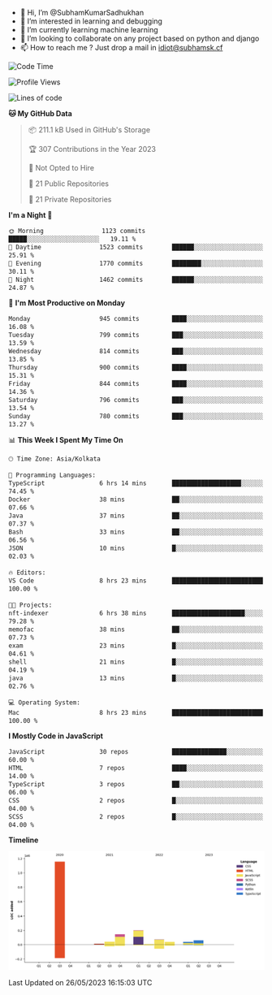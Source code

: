- 👋 Hi, I’m @SubhamKumarSadhukhan
- 👀 I’m interested in learning and debugging
- 🌱 I’m currently learning machine learning
- 💞️ I’m looking to collaborate on any project based on python and django
- 📫 How to reach me ?
      Just drop a mail in idiot@subhamsk.cf

<!---
SubhamKumarSadhukhan/SubhamKumarSadhukhan is a ✨ special ✨ repository because its `README.md` (this file) appears on your GitHub profile.
You can click the Preview link to take a look at your changes.
--->


<!--START_SECTION:waka-->
![Code Time](http://img.shields.io/badge/Code%20Time-1%2C212%20hrs%2047%20mins-blue)

![Profile Views](http://img.shields.io/badge/Profile%20Views-24-blue)

![Lines of code](https://img.shields.io/badge/From%20Hello%20World%20I%27ve%20Written-1.8%20million%20lines%20of%20code-blue)

**🐱 My GitHub Data** 

> 📦 211.1 kB Used in GitHub's Storage 
 > 
> 🏆 307 Contributions in the Year 2023
 > 
> 🚫 Not Opted to Hire
 > 
> 📜 21 Public Repositories 
 > 
> 🔑 21 Private Repositories 
 > 
**I'm a Night 🦉** 

```text
🌞 Morning                1123 commits        █████░░░░░░░░░░░░░░░░░░░░   19.11 % 
🌆 Daytime                1523 commits        ██████░░░░░░░░░░░░░░░░░░░   25.91 % 
🌃 Evening                1770 commits        ████████░░░░░░░░░░░░░░░░░   30.11 % 
🌙 Night                  1462 commits        ██████░░░░░░░░░░░░░░░░░░░   24.87 % 
```
📅 **I'm Most Productive on Monday** 

```text
Monday                   945 commits         ████░░░░░░░░░░░░░░░░░░░░░   16.08 % 
Tuesday                  799 commits         ███░░░░░░░░░░░░░░░░░░░░░░   13.59 % 
Wednesday                814 commits         ███░░░░░░░░░░░░░░░░░░░░░░   13.85 % 
Thursday                 900 commits         ████░░░░░░░░░░░░░░░░░░░░░   15.31 % 
Friday                   844 commits         ████░░░░░░░░░░░░░░░░░░░░░   14.36 % 
Saturday                 796 commits         ███░░░░░░░░░░░░░░░░░░░░░░   13.54 % 
Sunday                   780 commits         ███░░░░░░░░░░░░░░░░░░░░░░   13.27 % 
```


📊 **This Week I Spent My Time On** 

```text
🕑︎ Time Zone: Asia/Kolkata

💬 Programming Languages: 
TypeScript               6 hrs 14 mins       ███████████████████░░░░░░   74.45 % 
Docker                   38 mins             ██░░░░░░░░░░░░░░░░░░░░░░░   07.66 % 
Java                     37 mins             ██░░░░░░░░░░░░░░░░░░░░░░░   07.37 % 
Bash                     33 mins             ██░░░░░░░░░░░░░░░░░░░░░░░   06.56 % 
JSON                     10 mins             █░░░░░░░░░░░░░░░░░░░░░░░░   02.03 % 

🔥 Editors: 
VS Code                  8 hrs 23 mins       █████████████████████████   100.00 % 

🐱‍💻 Projects: 
nft-indexer              6 hrs 38 mins       ████████████████████░░░░░   79.28 % 
memofac                  38 mins             ██░░░░░░░░░░░░░░░░░░░░░░░   07.73 % 
exam                     23 mins             █░░░░░░░░░░░░░░░░░░░░░░░░   04.61 % 
shell                    21 mins             █░░░░░░░░░░░░░░░░░░░░░░░░   04.19 % 
java                     13 mins             █░░░░░░░░░░░░░░░░░░░░░░░░   02.76 % 

💻 Operating System: 
Mac                      8 hrs 23 mins       █████████████████████████   100.00 % 
```

**I Mostly Code in JavaScript** 

```text
JavaScript               30 repos            ███████████████░░░░░░░░░░   60.00 % 
HTML                     7 repos             ████░░░░░░░░░░░░░░░░░░░░░   14.00 % 
TypeScript               3 repos             ██░░░░░░░░░░░░░░░░░░░░░░░   06.00 % 
CSS                      2 repos             █░░░░░░░░░░░░░░░░░░░░░░░░   04.00 % 
SCSS                     2 repos             █░░░░░░░░░░░░░░░░░░░░░░░░   04.00 % 
```



**Timeline**

![Lines of Code chart](https://raw.githubusercontent.com/SubhamKumarSadhukhan/SubhamKumarSadhukhan/main/assets/bar_graph.png)


 Last Updated on 26/05/2023 16:15:03 UTC
<!--END_SECTION:waka-->
